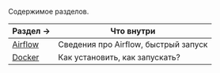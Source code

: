 
Содержимое разделов. 

| Раздел → | Что внутри | 
|---|---|
| [Airflow ](./Airflow/index.md) | Сведения про Airflow, быстрый запуск | 
| [Docker ](./Airflow/index.md) | Как установить, как запускать? | 
